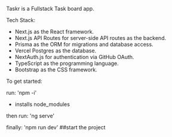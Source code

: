 Taskr is a Fullstack Task board app.

Tech Stack:
- Next.js as the React framework.
- Next.js API Routes for server-side API routes as the backend.
- Prisma as the ORM for migrations and database access.
- Vercel Postgres as the database.
- NextAuth.js for authentication via GitHub OAuth.
- TypeScript as the programming language.
- Bootstrap as the CSS framework.

To get started:

run:
'npm -i'
- installs node_modules

then run:
'ng serve'

finally: 
'npm run dev'
##start the project
